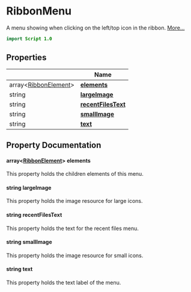 # RibbonMenu

A menu showing when clicking on the left/top icon in the ribbon. [More...](#detailed-description)

```qml
import Script 1.0
```

## Properties

| | Name |
|-|-|
|array<[RibbonElement](../script/ribbonelement.md)>|**[elements](#elements)**|
|string|**[largeImage](#largeImage)**|
|string|**[recentFilesText](#recentFilesText)**|
|string|**[smallImage](#smallImage)**|
|string|**[text](#text)**|

## Property Documentation

#### <a name="elements"></a>array<[RibbonElement](../script/ribbonelement.md)> **elements**

This property holds the children elements of this menu.

#### <a name="largeImage"></a>string **largeImage**

This property holds the image resource for large icons.

#### <a name="recentFilesText"></a>string **recentFilesText**

This property holds the text for the recent files menu.

#### <a name="smallImage"></a>string **smallImage**

This property holds the image resource for small icons.

#### <a name="text"></a>string **text**

This property holds the text label of the menu.
